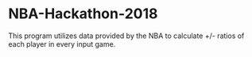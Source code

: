 # NBA-Hackathon-2018
This program utilizes data provided by the NBA to calculate +/- ratios of each player in every input game.

